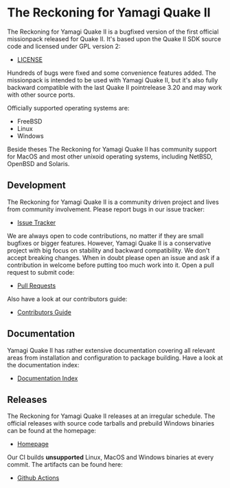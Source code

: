 # The Reckoning for Yamagi Quake II

The Reckoning for Yamagi Quake II is a bugfixed version of the first
official missionpack released for Quake II. It's based upon the Quake
II SDK source code and licensed under GPL version 2:

* [LICENSE](https://github.com/yquake2/xatrix/blob/master/LICENSE)

Hundreds of bugs were fixed and some convenience features added. The
missionpack is intended to be used with Yamagi Quake II, but it's also
fully backward compatible with the last Quake II pointrelease 3.20 and
may work with other source ports.

Officially supported operating systems are:

* FreeBSD
* Linux
* Windows

Beside theses The Reckoning for Yamagi Quake II has community support
for MacOS and most other unixoid operating systems, including NetBSD,
OpenBSD and Solaris.


## Development

The Reckoning for Yamagi Quake II is a community driven project and
lives from community involvement. Please report bugs in our issue
tracker:

* [Issue Tracker](https://github.com/yquake2/xatrix/issues)

We are always open to code contributions, no matter if they are small
bugfixes or bigger features. However, Yamagi Quake II is a conservative
project with big focus on stability and backward compatibility. We don't
accept breaking changes. When in doubt please open an issue and ask if a
contribution in welcome before putting too much work into it. Open a
pull request to submit code:

* [Pull Requests](https://github.com/yquake2/xatrix/pulls)

Also have a look at our contributors guide:

* [Contributors Guide](https://github.com/yquake2/yquake2/blob/master/doc/080_contributing.md)


## Documentation

Yamagi Quake II has rather extensive documentation covering all relevant
areas from installation and configuration to package building. Have a
look at the documentation index:

* [Documentation Index](https://github.com/yquake2/yquake2/blob/master/doc/010_index.md)


## Releases

The Reckoning for Yamagi Quake II releases at an irregular schedule. The
official releases with source code tarballs and prebuild Windows
binaries can be found at the homepage:

* [Homepage](https://www.yamagi.org/quake2/)

Our CI builds **unsupported** Linux, MacOS and Windows binaries at every
commit. The artifacts can be found here:

* [Github Actions](https://github.com/yquake2/xatrix/actions)
